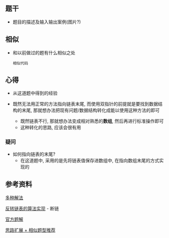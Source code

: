 ## 题干

* 题目的描述及输入输出案例(图片?)



## 相似

* 和以前做过的题有什么相似之处

  ```
  相似代码
  ```

  

## 心得

* 从这道题中得到的经验



* 既然无法用正常的方法指向链表末尾, 而使用双指针的前提就是要找到数据结构的末尾, 那就想办法把现有问题/数据结构转化成能以使用这种方法的即可
  * 既然链表不行, 那就想办法变成相对熟悉的**数组**, 然后再进行标准操作即可
  * 这种转化的思路, 应该会很有用



### 疑问

* 如何指向链表的末尾?
  * 在这道题中, 采用的是先将链表值保存进数组中, 在指向数组末尾的方式实现的





## 参考资料

[多种解法](https://leetcode-cn.com/problems/reverse-linked-list/solution/dong-hua-yan-shi-206-fan-zhuan-lian-biao-by-user74/)

[反转链表的算法实现](https://www.cnblogs.com/csbdong/p/5674990.html) - 断链

[官方题解](https://leetcode-cn.com/problems/palindrome-linked-list/solution/hui-wen-lian-biao-by-leetcode-solution/)

[思路扩展 + 相似题型推荐](https://leetcode-cn.com/problems/reverse-linked-list/solution/dong-hua-yan-shi-206-fan-zhuan-lian-biao-by-user74/)